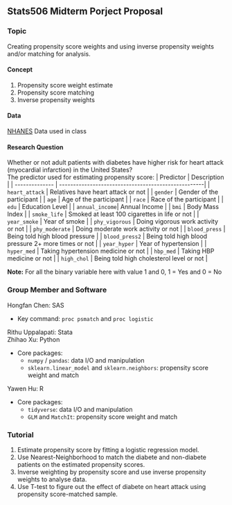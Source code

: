 ## Stats506 Midterm Porject Proposal

### Topic
Creating propensity score weights and using inverse propensity weights and/or matching for analysis.

#### Concept
1. Propensity score weight estimate
2. Propensity score matching
3. Inverse propensity weights
   
#### Data
[NHANES](https://www.cdc.gov/nchs/nhanes/index.htm) Data used in class

#### Research Question
Whether or not adult patients with diabetes have higher risk for heart attack (myocardial infarction) in the United States?  
The predictor used for estimating propensity score: 
| Predictor      | Description                                         |
| -------------- | ----------------------------------------------------|
| `heart_attack` | Relatives have heart attack or not                  |
| `gender`       | Gender of the participant                           |
| `age`          | Age of the participant                              |
| `race`         | Race of the participant                             |
| `edu`          | Education Level                                     | 
| `annual_income`| Annual Income                                       | 
| `bmi`          | Body Mass Index                                     |
| `smoke_life`   | Smoked at least 100 cigarettes in life or not       |
| `year_smoke`   | Year of smoke                                       |
| `phy_vigorous` | Doing vigorous work activity or not                 | 
| `phy_moderate` | Doing moderate work activity or not                 |
| `blood_press`  | Being told high blood pressure                      | 
| `blood_press2` | Being told high blood pressure 2+ more times or not |
| `year_hyper`   | Year of hypertension                                | 
| `hyper_med`    | Taking hypertension medicine or not                 |
| `hbp_med`      | Taking HBP medicine or not                          | 
| `high_chol`    | Being told high cholesterol level or not            |

**Note:** For all the binary variable here with value 1 and 0, 1 = Yes and 0 = No


### Group Member and Software
Hongfan Chen: SAS  
- Key command: `proc psmatch` and `proc logistic`
  
Rithu Uppalapati: Stata  
Zhihao Xu: Python
- Core packages: 
    - `numpy` / `pandas`: data I/O and manipulation  
    - `sklearn.linear_model` and `sklearn.neighbors`: propensity score weight and match  

Yawen Hu: R
- Core packages: 
    - `tidyverse`: data I/O and manipulation  
    - `GLM` and `MatchIt`: propensity score weight and match 

### Tutorial
1. Estimate propensity score by fitting a logistic regression model.
2. Use Nearest-Neighborhood to match the diabete and non-diabete patients on the estimated propensity scores.
3. Inverse weighting by propensity score and use inverse propensity weights to analyse data.
4. Use T-test to figure out the effect of diabete on heart attack using propensity score-matched sample.